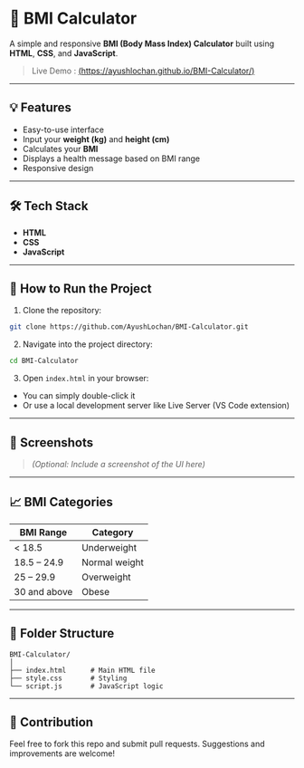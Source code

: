 # 🧮 BMI Calculator

A simple and responsive **BMI (Body Mass Index) Calculator** built using **HTML**, **CSS**, and **JavaScript**.

> Live Demo : [(https://ayushlochan.github.io/BMI-Calculator/)](https://ayushlochan.github.io/BMI-Calculator/)

---

## 💡 Features

- Easy-to-use interface
- Input your **weight (kg)** and **height (cm)**
- Calculates your **BMI**
- Displays a health message based on BMI range
- Responsive design

---

## 🛠️ Tech Stack

- **HTML**
- **CSS**
- **JavaScript**

---

## 🚀 How to Run the Project

1. Clone the repository:

```bash
git clone https://github.com/AyushLochan/BMI-Calculator.git
```

2. Navigate into the project directory:

```bash
cd BMI-Calculator
```

3. Open `index.html` in your browser:

- You can simply double-click it
- Or use a local development server like Live Server (VS Code extension)

---

## 📸 Screenshots

> *(Optional: Include a screenshot of the UI here)*

---

## 📈 BMI Categories

| BMI Range      | Category        |
|----------------|-----------------|
| < 18.5         | Underweight     |
| 18.5 – 24.9    | Normal weight   |
| 25 – 29.9      | Overweight      |
| 30 and above   | Obese           |

---

## 📂 Folder Structure

```
BMI-Calculator/
│
├── index.html      # Main HTML file
├── style.css       # Styling
└── script.js       # JavaScript logic
```

---

## 🙌 Contribution

Feel free to fork this repo and submit pull requests. Suggestions and improvements are welcome!
